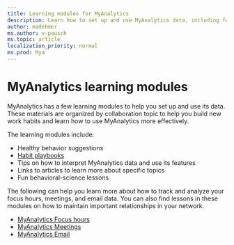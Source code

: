 ```yaml
---
title: Learning modules for MyAnalytics
description: Learn how to set up and use MyAnalytics data, including focus hours, meetings, email, and after hours data
author: madehmer
ms.author: v-pausch
ms.topic: article
localization_priority: normal 
ms.prod: Mya
---
```


# MyAnalytics learning modules

MyAnalytics has a few learning modules to help you set up and use its data. These materials are organized by collaboration topic to help you build new work habits and learn how to use MyAnalytics more effectively.

The learning modules include:

* Healthy behavior suggestions
* [Habit playbooks](Adopt-Habit-playbooks.md)
* Tips on how to interpret MyAnalytics data and use its features
* Links to articles to learn more about specific topics
* Fun behavioral-science lessons

The following can help you learn more about how to track and analyze your focus hours, meetings, and email data. You can also find lessons in these modules on how to maintain important relationships in your network.

* [MyAnalytics Focus hours](MyAnalytics-focus-hours-september-2018.pdf)
* [MyAnalytics Meetings](MyAnalytics-meetings-september-2018.pdf)
* [MyAnalytics Email](MyAnalytics-email-september-2018.pdf)

